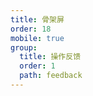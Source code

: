 ```yaml
---
title: 骨架屏
order: 18
mobile: true
group:
  title: 操作反馈
  order: 1
  path: feedback
---
```


<code src="../demo/Skeleton.jsx"></code>
<API src="../src/Skeleton.tsx"></API>

